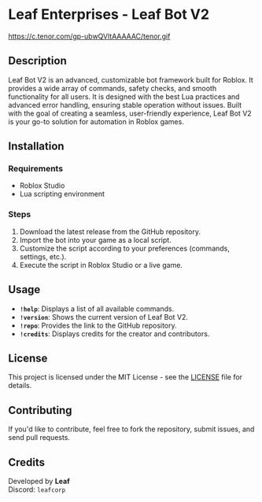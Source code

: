 # Leaf Enterprises - Leaf Bot V2
https://c.tenor.com/gp-ubwQVltAAAAAC/tenor.gif

## Description
Leaf Bot V2 is an advanced, customizable bot framework built for Roblox. It provides a wide array of commands, safety checks, and smooth functionality for all users. It is designed with the best Lua practices and advanced error handling, ensuring stable operation without issues. Built with the goal of creating a seamless, user-friendly experience, Leaf Bot V2 is your go-to solution for automation in Roblox games.

## Installation
### Requirements
- Roblox Studio
- Lua scripting environment

### Steps
1. Download the latest release from the GitHub repository.
2. Import the bot into your game as a local script.
3. Customize the script according to your preferences (commands, settings, etc.).
4. Execute the script in Roblox Studio or a live game.

## Usage
- **`!help`**: Displays a list of all available commands.
- **`!version`**: Shows the current version of Leaf Bot V2.
- **`!repo`**: Provides the link to the GitHub repository.
- **`!credits`**: Displays credits for the creator and contributors.

## License
This project is licensed under the MIT License - see the [LICENSE](./LICENSE) file for details.

## Contributing
If you'd like to contribute, feel free to fork the repository, submit issues, and send pull requests.

## Credits
Developed by **Leaf**  
Discord: `leafcorp`
